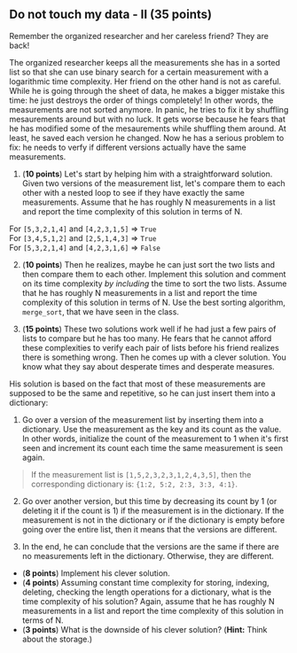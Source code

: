 ## Do not touch my data - II (35 points)

Remember the organized researcher and her careless friend? They are back!

The organized researcher keeps all the measurements she has in a sorted list so that she can use binary search for a certain measurement with a logarithmic time complexity. Her friend on the other hand is not as careful. While he is going through the sheet of data, he makes a bigger mistake this time: he just destroys the order of things completely! In other words, the measurements are not sorted anymore. In panic, he tries to fix it by shuffling mesaurements around but with no luck. It gets worse because he fears that he has modified some of the mesaurements while shuffling them around. At least, he saved each version he changed. Now he has a serious problem to fix: he needs to verfy if different versions actually have the same measurements.

1. (**10 points**) Let's start by helping him with a straightforward solution. Given two versions of the measurement list, let's compare them to each other with a nested loop to see if they have exactly the same measurements. Assume that he has roughly N measurements in a list and report the time complexity of this solution in terms of N.

For `[5,3,2,1,4]` and `[4,2,3,1,5]` => `True`  
For `[3,4,5,1,2]` and `[2,5,1,4,3]` => `True`  
For `[5,3,2,1,4]` and `[4,2,3,1,6]` => `False`

2. (**10 points**) Then he realizes, maybe he can just sort the two lists and then compare them to each other. Implement this solution and comment on its time complexity *by including* the time to sort the two lists. Assume that he has roughly N measurements in a list and report the time complexity of this solution in terms of N. Use the best sorting algorithm, `merge_sort`, that we have seen in the class. 

3. (**15 points**) These two solutions work well if he had just a few pairs of lists to compare but he has too many. He fears that he cannot afford these complexities to verify each pair of lists before his friend realizes there is something wrong. Then he comes up with a clever solution. You know what they say about desperate times and desperate measures. 

His solution is based on the fact that most of these measurements are supposed to be the same and repetitive, so he can just insert them into a dictionary:  

1. Go over a version of the measurement list by inserting them into a dictionary. Use the measurement as the key and its count as the value. In other words, initialize the count of the measurement to 1 when it's first seen and increment its count each time the same measurement is seen again.

> If the measurement list is `[1,5,2,3,2,3,1,2,4,3,5]`, 
then the corresponding dictionary is: `{1:2, 5:2, 2:3, 3:3, 4:1}`.

2. Go over another version, but this time by decreasing its count by 1 (or deleting it if the count is 1) if the measurement is in the dictionary. If the measurement is not in the dictionary or if the dictionary is empty before going over the entire list, then it means that the versions are different.  

3. In the end, he can conclude that the versions are the same if there are no measurements left in the dictionary. Otherwise, they are different.  

* (**8 points**) Implement his clever solution. 
* (**4 points**) Assuming constant time complexity for storing, indexing, deleting, checking the length operations for a dictionary, what is the time complexity of his solution? Again, assume that he has roughly N measurements in a list and report the time complexity of this solution in terms of N.
* (**3 points**) What is the downside of his clever solution? (**Hint:** Think about the storage.)

